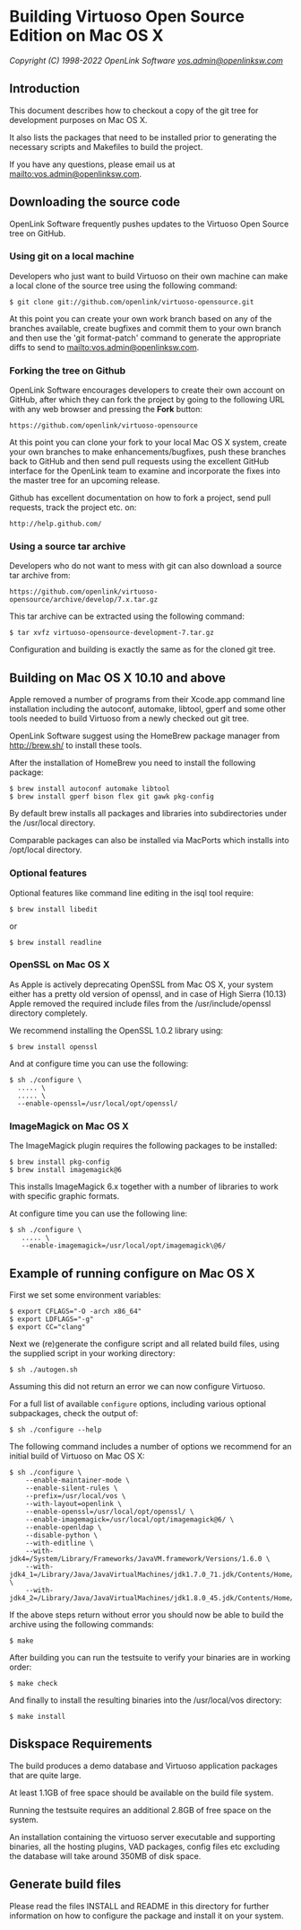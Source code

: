 Building Virtuoso Open Source Edition on Mac OS X
=================================================

*Copyright (C) 1998-2022 OpenLink Software <vos.admin@openlinksw.com>*


## Introduction
This document describes how to checkout a copy of the git tree for development purposes on Mac OS X.

It also lists the packages that need to be installed prior to generating the necessary scripts and
Makefiles to build the project.

If you have any questions, please email us at <mailto:vos.admin@openlinksw.com>.


## Downloading the source code
OpenLink Software frequently pushes updates to the Virtuoso Open Source tree on GitHub.


### Using git on a local machine
Developers who just want to build Virtuoso on their own machine can make a local clone of the source
tree using the following command:

    $ git clone git://github.com/openlink/virtuoso-opensource.git

At this point you can create your own work branch based on any of the branches available, create
bugfixes and commit them to your own branch and then use the 'git format-patch' command to generate
the appropriate diffs to send to <mailto:vos.admin@openlinksw.com>.


### Forking the tree on Github
OpenLink Software encourages developers to create their own account on GitHub, after which they can
fork the project by going to the following URL with any web browser and pressing the **Fork** button:

    https://github.com/openlink/virtuoso-opensource

At this point you can clone your fork to your local Mac OS X system, create your own branches to make
enhancements/bugfixes, push these branches back to GitHub and then send pull requests using the
excellent GitHub interface for the OpenLink team to examine and incorporate the fixes into the
master tree for an upcoming release.

Github has excellent documentation on how to fork a project, send pull requests, track the project
etc. on:

    http://help.github.com/


### Using a source tar archive
Developers who do not want to mess with git can also download a source tar archive from:

    https://github.com/openlink/virtuoso-opensource/archive/develop/7.x.tar.gz

This tar archive can be extracted using the following command:

    $ tar xvfz virtuoso-opensource-development-7.tar.gz

Configuration and building is exactly the same as for the cloned git tree.


## Building on Mac OS X 10.10 and above
Apple removed a number of programs from their Xcode.app command line installation including the
autoconf, automake, libtool, gperf and some other tools needed to build Virtuoso from a newly
checked out git tree.

OpenLink Software suggest using the HomeBrew package manager from http://brew.sh/ to install these
tools.

After the installation of HomeBrew you need to install the following package:

    $ brew install autoconf automake libtool
    $ brew install gperf bison flex git gawk pkg-config

By default brew installs all packages and libraries into subdirectories under the /usr/local
directory.

Comparable packages can also be installed via MacPorts which installs into /opt/local directory.


### Optional features
Optional features like command line editing in the isql tool require:

    $ brew install libedit

or

    $ brew install readline


### OpenSSL on Mac OS X
As Apple is actively deprecating OpenSSL from Mac OS X, your system either has a pretty old version
of openssl, and in case of High Sierra (10.13) Apple removed the required include files from the
/usr/include/openssl directory completely.

We recommend installing the OpenSSL 1.0.2 library using:

    $ brew install openssl

And at configure time you can use the following:

    $ sh ./configure \
      ..... \
      ..... \
      --enable-openssl=/usr/local/opt/openssl/


### ImageMagick on Mac OS X
The ImageMagick plugin requires the following packages to be installed:

    $ brew install pkg-config
    $ brew install imagemagick@6

This installs ImageMagick 6.x together with a number of libraries to work with specific graphic formats.

At configure time you can use the following line:

    $ sh ./configure \
       ..... \
       --enable-imagemagick=/usr/local/opt/imagemagick\@6/


## Example of running configure on Mac OS X
First we set some environment variables:

    $ export CFLAGS="-O -arch x86_64"
    $ export LDFLAGS="-g"
    $ export CC="clang"

Next we (re)generate the configure script and all related build files, using the supplied script in
your working directory:

    $ sh ./autogen.sh

Assuming this did not return an error we can now configure Virtuoso.

For a full list of available `configure` options, including various optional subpackages, check the output of:

    $ sh ./configure --help

The following command includes a number of options we recommend for an initial build of Virtuoso on Mac OS X:

    $ sh ./configure \
        --enable-maintainer-mode \
        --enable-silent-rules \
        --prefix=/usr/local/vos \
        --with-layout=openlink \
        --enable-openssl=/usr/local/opt/openssl/ \
        --enable-imagemagick=/usr/local/opt/imagemagick@6/ \
        --enable-openldap \
        --disable-python \
        --with-editline \
        --with-jdk4=/System/Library/Frameworks/JavaVM.framework/Versions/1.6.0 \
        --with-jdk4_1=/Library/Java/JavaVirtualMachines/jdk1.7.0_71.jdk/Contents/Home/ \
        --with-jdk4_2=/Library/Java/JavaVirtualMachines/jdk1.8.0_45.jdk/Contents/Home/

If the above steps return without error you should now be able to build the archive using the following commands:

    $ make

After building you can run the testsuite to verify your binaries are in working order:

    $ make check

And finally to install the resulting binaries into the /usr/local/vos directory:

    $ make install


## Diskspace Requirements
The build produces a demo database and Virtuoso application packages that are quite large.

At least 1.1GB of free space should be available on the build file system.

Running the testsuite requires an additional 2.8GB of free space on the system.

An installation containing the virtuoso server executable and supporting binaries, all the hosting
plugins, VAD packages, config files etc excluding the database will take around 350MB of disk space.


## Generate build files
Please read the files INSTALL and README in this directory for further
information on how to configure the package and install it on your system.
